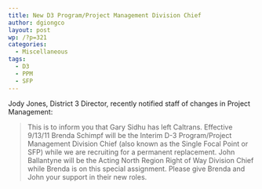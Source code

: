 ```yaml
---
title: New D3 Program/Project Management Division Chief
author: dgiongco
layout: post
wp: /?p=321
categories:
  - Miscellaneous
tags:
  - D3
  - PPM
  - SFP
---
```

Jody Jones, District 3 Director, recently notified staff of changes in Project Management:

> This is to inform you that Gary Sidhu has left Caltrans. Effective 9/13/11 Brenda Schimpf will be the Interim D-3 Program/Project Management Division Chief (also known as the Single Focal Point or SFP) while we are recruiting for a permanent replacement. John Ballantyne will be the Acting North Region Right of Way Division Chief while Brenda is on this special assignment. Please give Brenda and John your support in their new roles.